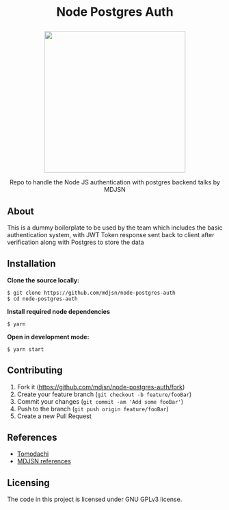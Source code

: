 # <p align="center"> Node Postgres Auth </p>

<p align="center">
    <a href="https://sunim.com.np" target="_blank"><img src="https://i.imgur.com/1NOhbk5.png" height="330"/></a>
</p>

<p align="center">Repo to handle the Node JS authentication with postgres backend talks by MDJSN</p>

## About

This is a dummy boilerplate to be used by the team which includes the basic authentication system, with JWT Token response sent back to client after verification along with Postgres to store the data

## Installation

**Clone the source locally:**

```
$ git clone https://github.com/mdjsn/node-postgres-auth
$ cd node-postgres-auth
```

**Install required node dependencies**

```
$ yarn
```

**Open in development mode:**

```
$ yarn start
```

## Contributing

1. Fork it (<https://github.com/mdjsn/node-postgres-auth/fork>)
2. Create your feature branch (`git checkout -b feature/fooBar`)
3. Commit your changes (`git commit -am 'Add some fooBar'`)
4. Push to the branch (`git push origin feature/fooBar`)
5. Create a new Pull Request

## References

- <a href="https://github.com/aryaminus/tomodachi" target="_blank">Tomodachi</a>
- <a href="https://github.com/mdjsn/references" target="_blank">MDJSN references</a>
  
## Licensing

The code in this project is licensed under GNU GPLv3 license.
